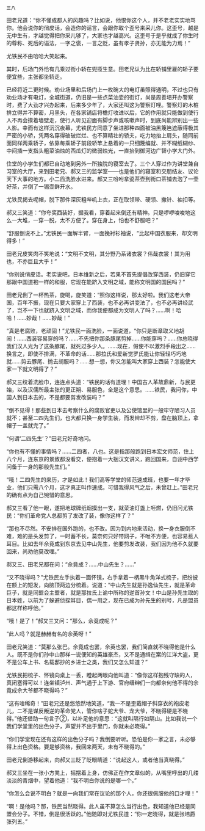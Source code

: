     三八 

   田老兄道：“你不懂成都人的风趣吗？比如说，他恨你这个人，并不老老实实地骂你。他会说你的俏皮话，会造你的谣言，会跟你取个歪号来采儿你。这歪号，越是无中生有，才越觉得把你采儿够了，大家也才越高兴。这歪号于是乎就成了你生时的尊称、死后的谥法，一字之褒，一言之贬，虽有孝子贤孙，亦无能为力焉！”

   尤铁民不由哈哈大笑起来。

   其时，后场门外恰有几乘过街小轿在兜揽生意。田老兄认为比在轿铺里雇的轿子要便宜些，主张都坐轿走。

   已经将近二更时候。劝业场里和后场门上一枚碗大的电灯虽照得通明，不过也只有劝业场才有电灯，全城街道，仍旧是一些点菜油壶的街灯，尚是周善培开办警察时，费了大劲才兴办起来，后来多少年了，大家还叫这为警察灯哩。警察灯的木桩排立得并不算密，月黑头，在各家铺店将檐灯收进以后，它的作用就只能做到使行人不再会摸着墙壁走，使行人听见迎面有脚步声或咳嗽声时，到底尚能辨别出一些人影。幸而有这样沉沉夜幕，尤铁民方同意了坐进那种四面被油黑篾笆遮蔽得极其严密的小轿，凭两名穿得破破烂烂、也不算精壮的轿夫，吃力地抬上肩头，随同前面同样两乘轿子，依靠每乘轿子前段轿竿上悬着的一只细篾编就、并不糊纸糊纱、中间插一支指头粗菜油烛的西瓜灯的微弱烛光，一直抬到御河边广智小学大门外。

   住堂的小学生们都已自动地到另外一所独院的寝室去了。三个人穿过作为讲堂兼自习室的大厅，来到田老兄、郝又三的监学室——也是他们的寝室和交朋结友、议论天下大事的地方。小二舀洗脸水进来。郝又三吩咐拿瓷茶壶到街口茶铺去泡了一壶好茶，并倒了一锡壶鲜开水。

   尤铁民揭去呢帽，脱下那件深灰粗哔叽上衣，正在取领带、硬领、撇针、袖扣等。

   郝又三笑道：“你夸奖西装好，据我看，穿着起来倒还有精神。只是啰啰唆唆地这么一大堆，一穿一脱，太不方便了。穿在身上，怕也不舒服吧？”

   “舒服倒说不上。”尤铁民一面解半臂，一面挽衬衫袖说，“比起中国衣服来，却文明得多！”

   田老兄皮笑肉不笑地说：“文明不文明，其分野乃系诸衣裳？伟哉衣裳！其为用也，不亦巨且大乎！”

   “你别说俏皮话。老实说吧，日本维新之后，若果不首先提倡改穿西装，仍旧穿它那跟中国道袍一样的和服，它现在能跻入文明之域，能称文明国的国民吗？”

   田老兄倒了一杯热茶，旋喝，旋笑道：“照你这样说，那太好啦。我们这老大帝国，百年不振，现在只要大家穿上了西装，也不必再讲变法了，也不必再讲经武了，岂不一下也就跻入文明之域，而你我便都成为文明人了吗？……啊！哈哈！……妙哉！……妙哉！”

   “真是老腐败，老顽固！”尤铁民一面洗脸，一面说道，“你只是断章取义地胡闹！……西装容易穿的吗？……不先把你那条豚尾剪掉……你能穿吗？……你总晓得我们汉人光为了这条豚尾，就死过多少人。……现在，假使不以激烈手段出之……换言之，即使不排满，不革命的话……那拉氏和爱新觉罗氏能让你轻轻巧巧地就……剪去豚尾、抛去胡服吗？……想一想，你又怎能叫大家穿上西装？怎能使大家一下就文明得了？”

   郝又三绞着洗脸巾，连连点头道：“铁民的话有道理！中国古人革故鼎新，与民更始，以及汉儒所最主张的更正朔、易服色，全是这个意思。……铁民，我问你，中国人到日本去的，不是都要剪发改装吗？”

   “倒不见得！那些到日本去考察什么的腐败官吏以及公使馆里的一般牢守陋习人员就不；甚至二四先生们，也大都只换一身学生装，而发辫却不剪，盘在脑顶上，拿帽子一盖就完了。”

   “何谓‘二四先生’？”田老兄好奇地问。

   “你也有不懂的事情吗？……二四者，八也。这是指那般跑到日本宏文师范，住上八个月，连东京的景致都没看交，便抱着一大捆汉文讲义，跑回国来，自诩中西学问备于一身的那般先生们。”

   “哦！二四先生的来历，才是如此！我们高等学堂的师范速成班，也要一年才毕业，他们只需八个月，这才真正叫作速成。可惜我得风气之后，未曾赶上。”田老兄的确有点为自己惋惜的意思。

   郝又三看了他一眼，遂把地球牌纸烟摸出一支，就菜油灯盏上咂燃，仍旧问尤铁民：“你们革命党人总都剪了发改了装，像你这样了？”

   “那也不尽然。不安排在国外跑的，也不改。因为到内地来活动，换一身衣服倒不难，难的是头发剪了，一时蓄不长，莫奈何只好带网子，不唯不方便，也容易惹人耳目。比如去年佘竟成到东京去见中山先生，他要剪发改装，我们因为他不久就要回来，尚劝他莫改哩。”

   郝又三、田老兄都在问：“佘竟成？……中山先生？……”

   “又不晓得吗？”尤铁民左手执着一面怀镜，右手拿着一柄黑牛角洋式梳子，把纷披在额上的短发，向脑顶两边分梳着。说道：“中山先生就是孙逸仙先生，就是革命巨子，就是同盟会主盟者，就是那拉氏上谕中所称的逆首孙文！中山是孙先生取的日本姓，以前为了躲避侦探耳目，偶一用之，现在已成为孙先生的别号，凡是盟员都这样称呼他。”

   “哦！是了！”郝又三又问：“那么，佘竟成呢？”

   “此人吗？就是赫赫有名的佘英呀！”

   田老兄笑道：“莫那么张巴。佘竟成也罢，佘英也罢，我们简直就不晓得他是什么人。既不是你们孙中山那样一说便知的英雄豪杰，又不是通缉在案的江洋大盗，更不是公车上书、名载邸抄的乡进士之类，我们又怎么知道？”

   尤铁民把梳子、怀镜向桌上一丢，瞪起两眼向他叫道：“像你这样抱残守缺的人，真闭塞得可以！连坐镇泸州、声气通于上下游、官府缙绅们一向都奈何他不得的佘竟成佘大爷都不晓得吗？”

   “这有啥稀奇！”田老兄还是悠悠然地笑道，“我一不是歪戴帽子斜穿衣的袍皮老儿，二不是谋反叛逆的革命党人，管你啥子蛇大爷、龙大爷，不晓得硬是不晓得。”他还借助一句言子②，以补足他的意思：“这就叫隔行如隔山。比如我说一个我们学堂里的出色分子，声望并不出于里门，你就未必晓得。”

   “你们学堂现在还有这样的出色分子吗？我倒要听听。恐怕是你一家之言，未必够得上出色资格。要是够资格，我回来两天，未有不晓得的。”

   田老兄倒游移起来，向郝又三眨了眨眼睛道：“说起这人，或者他当真晓得。”

   郝又三坐在一张小方凳上，摇摆着上身，仿佛正在作文章似的，从嘴里呼出的几缕淡淡的青烟中，望着他道：“我不明白你说的是哪一个。”

   “你怎么会说不明白？就是一向我们常在议论的那个人，你还很佩服他的口才哩！”

   “啊！是他吗？那，铁民当然晓得。此人虽不算怎么当行出色，我知道他已经是同盟会分子。不错，倒是很活跃的。”他随即对尤铁民道：“你一定晓得，就是张培爵张列五。”

